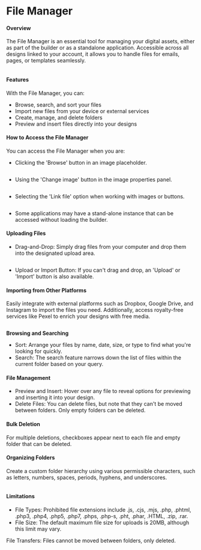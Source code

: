 # File Manager

#### Overview

The File Manager is an essential tool for managing your digital assets, either as part of the builder or as a standalone application. Accessible across all designs linked to your account, it allows you to handle files for emails, pages, or templates seamlessly.

<figure><img src="https://lh7-eu.googleusercontent.com/9x7m8m1KshTxq6AWB7TCL1L-f3dpOGFNkEe1Jb6V3knR0FBdssSd6174QIpGC2xsFpH_ipKktavmUbAwaE2enElgrBjs1s4Yrt0EzleIJzqFdy2PaU40qEH0E5CA5Q-MN_BE9OkYMfrTNPLV8G4kSqY" alt=""><figcaption></figcaption></figure>

#### Features

With the File Manager, you can:

* Browse, search, and sort your files
* Import new files from your device or external services
* Create, manage, and delete folders
* Preview and insert files directly into your designs

#### How to Access the File Manager

You can access the File Manager when you are:

* Clicking the 'Browse' button in an image placeholder.

<figure><img src="https://lh7-eu.googleusercontent.com/dzKELfH_1c2S8RGrfoJcfOgdVAxukd5-pPQ51ARW4rpjHQEM1cne2m5XLJS6Aq06JYpX3PuPv9QlMjceZ4z0BVsBG6ov-x6g5-NKCP6mpFbyC_yS0v8JFygakJ6gSLFvUH-vhoZfAJGpqM3iMZ-KRYQ" alt=""><figcaption></figcaption></figure>

* Using the 'Change image' button in the image properties panel.

<figure><img src="https://lh7-eu.googleusercontent.com/J7ePRdvaRrnIiw5UvDi6nZ91-5Qnqo5wHVW0-S3PTN0GIYeY0zUkvqHoTHM6xoYiXmhcXZFz3ykKJOW91Ztjcqg2S-vWp5dJgDl_IBtzKcy548KuyCIZPFjZM02q_n08WpRTaqYeLIO_4Sl74hzA7AI" alt=""><figcaption></figcaption></figure>

* Selecting the 'Link file' option when working with images or buttons.

<figure><img src="https://lh7-eu.googleusercontent.com/ACIEoHzvA-_F24S5FNhRIg3DV3t_Hg5H2rtHEXd-8vKCWFjclG_8ECUSS4O9Gl_DV7qUrH0uLzsDu7tTOBqFHlEHBYQ5nxPFEbANZeQ6gFcyGZrUT_W-Cr49saU4d7F2gfH76Az5zOSFl4vUMVJXmm4" alt=""><figcaption></figcaption></figure>

* Some applications may have a stand-alone instance that can be accessed without loading the builder.

#### Uploading Files

* Drag-and-Drop: Simply drag files from your computer and drop them into the designated upload area.

<figure><img src="https://lh7-eu.googleusercontent.com/LTpzkqXaITd8z7176iwAlIpwiw-0P8n6go17Osll2XkOT8FPizdtQ9yYwcYzATHC7Ii5x5mX3tIKxAjz97W8A6zdngKBpccG1kLuwLonckefInMfy5IaSZJj18e8k9BOIZdE9hBzxrQnCGjHeU9Co6Q" alt=""><figcaption></figcaption></figure>

* Upload or Import Button: If you can't drag and drop, an 'Upload' or 'Import' button is also available.

#### Importing from Other Platforms

Easily integrate with external platforms such as Dropbox, Google Drive, and Instagram to import the files you need. Additionally, access royalty-free services like Pexel to enrich your designs with free media.

<figure><img src="https://lh7-eu.googleusercontent.com/LVX5xYswcTBzqDFV_YWlZcf1yb7OreU1RzeXQVL1v0d9wyRrKUMd1jKLHGwbCtpsG3KRO0_hJeRjo94byCfPdiZtTN_ujj3RTuWzbK60e0l8mr_rtGeed4j7DV5f0McluWN4PUQNVwD8twcEZl481zg" alt=""><figcaption></figcaption></figure>

**Browsing and Searching**

* Sort: Arrange your files by name, date, size, or type to find what you're looking for quickly.
* Search: The search feature narrows down the list of files within the current folder based on your query.

#### File Management

* Preview and Insert: Hover over any file to reveal options for previewing and inserting it into your design.
* Delete Files: You can delete files, but note that they can't be moved between folders. Only empty folders can be deleted.

#### Bulk Deletion

For multiple deletions, checkboxes appear next to each file and empty folder that can be deleted.

#### Organizing Folders

Create a custom folder hierarchy using various permissible characters, such as letters, numbers, spaces, periods, hyphens, and underscores.

<figure><img src="https://lh7-eu.googleusercontent.com/3Dvb538GOsfmyrODVkAYHDhbWN2Qb2n_5VY0m_yrA_SHWV9H29_qT_5oe_IL5LJnjWWEiNYrSakovWyEkYEIz5UzoOHk7LqXHJvuGxEHH9IAmZ96w-g1tZ1OiwOKV08E-9mLzfZCIXqcGfSskAcCY_k" alt=""><figcaption></figcaption></figure>

#### Limitations

* File Types: Prohibited file extensions include .js, .cjs, .mjs, .php, .phtml, .php3, .php4, .php5, .php7, .phps, .php-s, .pht, .phar, .HTML, .zip, .rar.
* File Size: The default maximum file size for uploads is 20MB, although this limit may vary.

File Transfers: Files cannot be moved between folders, only deleted.

